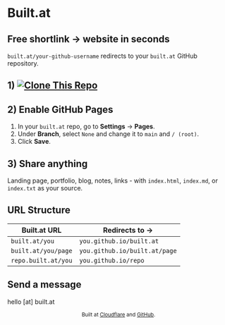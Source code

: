 # Built.at

## Free shortlink → website in seconds

`built.at/your-github-username` redirects to your `built.at` GitHub repository.

## 1) [![Clone This Repo](https://img.shields.io/badge/Clone%20This%20Repo-181717?style=for-the-badge&logo=github&logoColor=white)](https://github.com/new?template_name=built.at&template_owner=builtat&name=built.at)

## 2) Enable GitHub Pages 
1. In your `built.at` repo, go to **Settings** → **Pages**.
2. Under **Branch**, select `None` and change it to `main` and `/ (root)`.
3. Click **Save**.

<!-- *Reference: [GitHub Docs Quickstart #Creating-Your-Website  - Steps 6-9](https://docs.github.com/en/pages/quickstart#creating-your-website)*-->

## 3) Share anything  

Landing page, portfolio, blog, notes, links - with `index.html`, `index.md`, or `index.txt` as your source.  

## URL Structure

| Built.at URL         | Redirects to → |
|----------------------|----------------|
| `built.at/you`      | `you.github.io/built.at` |
| `built.at/you/page` | `you.github.io/built.at/page` |
| `repo.built.at/you` | `you.github.io/repo` |

## Send a message  
hello [at] built.at

<div align="center">
    <sub>Built at <a href="https://cloudflare.com">Cloudflare</a> and <a href="https://github.com">GitHub</a>.</sub>
</div>



